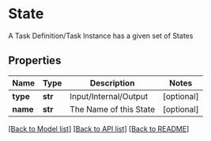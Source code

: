 # State

A Task Definition/Task Instance has a given set of States

## Properties
Name | Type | Description | Notes
------------ | ------------- | ------------- | -------------
**type** | **str** | Input/Internal/Output | [optional] 
**name** | **str** | The Name of this State | [optional] 

[[Back to Model list]](../README.md#documentation-for-models) [[Back to API list]](../README.md#documentation-for-api-endpoints) [[Back to README]](../README.md)


